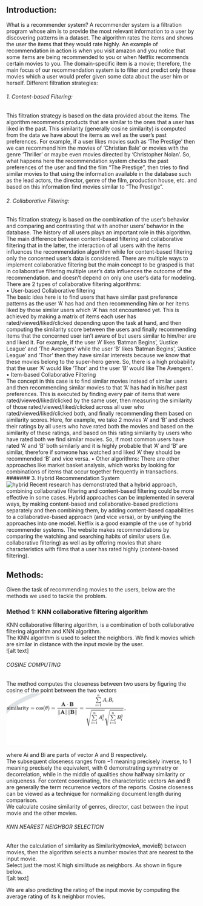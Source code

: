 ## Introduction: 
What is a recommender system?
A recommender system is a filtration program whose aim is to provide the most relevant information to a user by discovering patterns in a dataset. The algorithm rates the items and shows the user the items that they would rate highly. An example of recommendation in action is when you visit amazon and you notice that some items are being recommended to you or when Netflix recommends certain movies to you.  The domain-specific item is a movie; therefore, the main focus of our recommendation system is to filter and predict only those movies which a user would prefer given some data about the user him or herself. 
Different filtration strategies: <br >

###### 1. Content-based Filtering: <br>
This filtration strategy is based on the data provided about the items. The algorithm recommends products that are similar to the ones that a user has liked in the past. This similarity (generally cosine similarity) is computed from the data we have about the items as well as the user’s past preferences. For example, if a user likes movies such as ‘The Prestige’ then we can recommend him the movies of ‘Christian Bale’ or movies with the genre ‘Thriller’ or maybe even movies directed by ‘Christopher Nolan’.  So, what happens here the recommendation system checks the past preferences of the user and find the film “The Prestige”, then tries to find similar movies to that using the information available in the database such as the lead actors, the director, genre of the film, production house, etc. and based on this information find movies similar to “The Prestige”.
###### 2. Collaborative Filtering: <br>
This filtration strategy is based on the combination of the user’s behavior and comparing and contrasting that with another users’ behavior in the database. The history of all users plays an important role in this algorithm. The main difference between content-based filtering and collaborative filtering that in the latter, the interaction of all users with the items influences the recommendation algorithm while for content-based filtering only the concerned user’s data is considered.
There are multiple ways to implement collaborative filtering but the main concept to be grasped is that in collaborative filtering multiple user’s data influences the outcome of the recommendation. and doesn’t depend on only one user’s data for modeling. 
There are 2 types of collaborative filtering algorithms:<br>
•	User-based Collaborative filtering <br>
The basic idea here is to find users that have similar past preference patterns as the user ‘A’ has had and then recommending him or her items liked by those similar users which ‘A’ has not encountered yet. This is achieved by making a matrix of items each user has rated/viewed/liked/clicked depending upon the task at hand, and then computing the similarity score between the users and finally recommending items that the concerned user isn’t aware of but users similar to him/her are and liked it.
For example, if the user ‘A’ likes ‘Batman Begins’, ‘Justice League’ and ‘The Avengers’ while the user ‘B’ likes ‘Batman Begins’, ‘Justice League’ and ‘Thor’ then they have similar interests because we know that these movies belong to the super-hero genre. So, there is a high probability that the user ‘A’ would like ‘Thor’ and the user ‘B’ would like The Avengers’. <br>
•	Item-based Collaborative Filtering <br>
The concept in this case is to find similar movies instead of similar users and then recommending similar movies to that ‘A’ has had in his/her past preferences. This is executed by finding every pair of items that were rated/viewed/liked/clicked by the same user, then measuring the similarity of those rated/viewed/liked/clicked across all user who rated/viewed/liked/clicked both, and finally recommending them based on similarity scores.
Here, for example, we take 2 movies ‘A’ and ‘B’ and check their ratings by all users who have rated both the movies and based on the similarity of these ratings, and based on this rating similarity by users who have rated both we find similar movies. So, if most common users have rated ‘A’ and ‘B’ both similarly and it is highly probable that ‘A’ and ‘B’ are similar, therefore if someone has watched and liked ‘A’ they should be recommended ‘B’ and vice versa.
•	Other algorithms: There are other approaches like market basket analysis, which works by looking for combinations of items that occur together frequently in transactions. 
####### 3. Hybrid Recommendation System <br>
![hybrid](https://user-images.githubusercontent.com/71619460/166626503-964e642c-ef0c-43bf-b733-7a15d8ae930a.png)
Recent research has demonstrated that a hybrid approach, combining collaborative filtering and content-based filtering could be more effective in some cases. Hybrid approaches can be implemented in several ways, by making content-based and collaborative-based predictions separately and then combining them, by adding content-based capabilities to a collaborative-based approach (and vice versa), or by unifying the approaches into one model.
Netflix is a good example of the use of hybrid recommender systems. The website makes recommendations by comparing the watching and searching habits of similar users (i.e. collaborative filtering) as well as by offering movies that share characteristics with films that a user has rated highly (content-based filtering).
## Methods: 
Given the task of recommending movies to the users, below are the methods we used to tackle the problem. <br >
### Method 1: KNN collaborative filtering algorithm
KNN collaborative filtering algorithm, is a combination of both collaborative filtering algorithm and KNN algorithm.<br >
The KNN algorithm is used to select the neighbors. We find k movies which are similar in distance with the input movie by the user. <br >
![alt text]

###### COSINE COMPUTING
The method computes the closeness between two users by figuring the cosine of the point between the two vectors <br >
![alt text](images/cosine_distance.png)

where Ai and Bi are parts of vector A and B respectively.  <br >
The subsequent closeness ranges from −1 meaning precisely inverse, to 1 meaning precisely the equivalent, with 0 demonstrating symmetry or decorrelation, while in the middle of qualities show halfway similarity or uniqueness. For content coordinating, the characteristic vectors An and B are generally the term recurrence vectors of the reports. Cosine closeness can be viewed as a technique for normalizing document length during comparison. <br >
We calculate cosine similarity of genres, director, cast between the input movie and the other movies. <br >
###### KNN NEAREST NEIGHBOR SELECTION
After the calculation of similarity as Similarity(movieA, movieB) between movies, then the algorithm selects a number movies that are nearest to the input movie. <br > 
Select just the most K high similitude as neighbors. As shown in figure below. <br >
![alt text]

We are also predicting the rating of the input movie by computing the average rating of its k neighbor movies.






